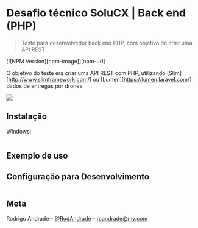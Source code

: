 # Desafio técnico SoluCX | Back end (PHP) 
> Teste para desenvolvedor back end PHP, com objetivo de criar uma API REST 

[![NPM Version][npm-image]][npm-url]

O objetivo do teste era criar uma API REST com PHP, utilizando [Slim][http://www.slimframework.com/] ou [Lumen][https://lumen.laravel.com/] dados de entregas por drones.

![](./www/demonstracao.git)

## Instalação

Windows:

```sh

```

## Exemplo de uso


## Configuração para Desenvolvimento

```sh

```

## Meta

Rodrigo Andrade – [@RodAndrade](https://github.com/RodAndrade) – rcandrade@my.com